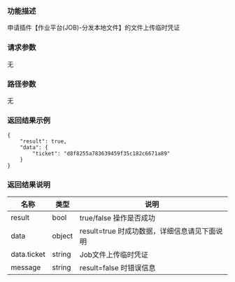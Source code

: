 ### 功能描述

申请插件【作业平台(JOB)-分发本地文件】的文件上传临时凭证

### 请求参数

无

### 路径参数

无

### 返回结果示例

```
{
    "result": true,
    "data": {
        "ticket": "d8f8255a783639459f35c182c6671a89"
    }
}
```

### 返回结果说明

| 名称      | 类型     | 说明                           |
|---------|--------|------------------------------|
| result  | bool   | true/false 操作是否成功            |
| data    | object | result=true 时成功数据，详细信息请见下面说明 |
| data.ticket   | string | Job文件上传临时凭证                          |
| message | string | result=false 时错误信息           |


